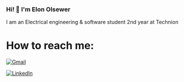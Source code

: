 ### Hi! 👋 I'm Elon Olsewer

I am an Electrical engineering & software student 2nd year at Technion 

# How to reach me:

   [![Gmail](https://img.shields.io/badge/Gmail-D14836?style=for-the-badge&logo=gmail&logoColor=white)](mailto:elon.olsewer@campus.technion.ac.il)
  
   [![LinkedIn](https://img.shields.io/badge/LinkedIn-0077B5?style=for-the-badge&logo=linkedin&logoColor=white)](https://www.linkedin.com/in/elon-olsewer/)

